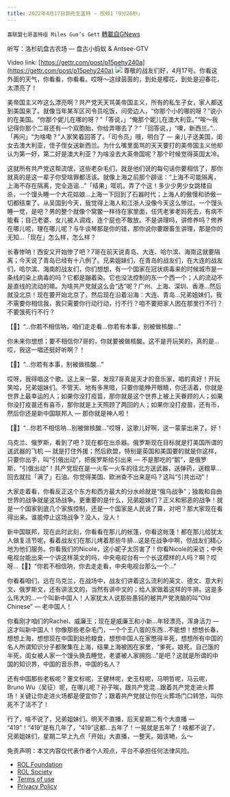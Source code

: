 ```yaml
---
title: 2022年4月17日郭先生盖特 — 视频1「9分26秒」
---
```

`喜联盟七哥盖特组 Miles Guo’s Gett` [轉載自GNews](https://gnews.org/zh-hans/2366165/)

听写：洛杉矶盘古农场 — 盘古小蚂蚁 & Antsee-GTV

Video link: [https://gettr.com/post/p15pehy240a](https://gettr.com/post/p15pehy240a)
![](https://assets.gnews.org/wp-content/uploads/2022/04/52B26ABA-EEF3-498D-9840-CA1F43A1D92B.jpeg)
尊敬的战友们好，4月17号。你看这外面的天气，你看看，你看看。哎呀～这绿茵茵的，到处是樱花，到处是迎春花，太漂亮了！

美帝国主义咋这么漂亮啊？共产党天天骂美帝国主义，所有的私生子女，家人都送到美国来了。就像当年某军区司令员吃饭，问旁边人，“你那个小的哪的呀？”说小的在美国。“你那个妮儿在哪的呀？”「答说，」“俺那个妮儿在澳大利亚。”“唉～我记得你那个二哥还有一个双胞胎，你给弄哪去了？”「回答说，」“噢，新西兰。”…「再问」“为啥嘞？”人家笑着回答了。「司令员」哦，明白了 — 亲儿子送美国，闺女去澳大利亚，侄子侄女送新西兰。为什么嘴里面骂的天天要打的美帝国主义他却认为第一好，第二好是澳大利亚？为啥没去大英帝国呢？那个时候觉得英国太冷。

这就所有共产党这帮流氓，这些老杂毛们，就是他们说的每句话你要相信了，那你就真的是这一辈子你受啥罪都活该。就像上海之前那个辟谣：“上海不可能隔离，上海不存在隔离，完全造谣…”「结果」哐叽，弄了个这！多少少男少女跳楼自杀，一个馒头睡一个大花姑娘…上海一下回到了石器时代；上海人的傲慢和骄傲一切都结束了。从吴国到今天，我觉得上海人和江浙人没像今天这么惨过。一个馒头睡一觉，是吧？男的整个就像个窝鳖一样待在家里面，任凭老爹老妈死去，有病不能看；自己老婆、女儿被人调戏，连个屁也不敢放。不是讲理吗，讲修养吗？修养在哪儿呢，理在哪儿呢？与牛谈琴那是你的错，那你说你要跟畜生讲理，那是你的无知…「现在」怎么样，怎么样？

长春惨呐！西安又开始惨了吧？7哥在前天说青岛、大连、哈尔滨、海南这就要隔离；今天说了青岛已经有十八例了。兄弟姐妹们，在青岛的战友们，在大连的战友们，哈尔滨、海南的战友们，你们想想，有一个国家在冠状病毒来的时候城市是一条线的染上病毒的吗？它都是蹦着染。它也没法控制的东一个西一个；人的流动不是直线的流动的嘛。为啥共产党就这么会“选”呢？广州、上海、深圳、香港…然后就没北京！现在要开始北京了，然后现在沿着沿海：大连、青岛…兄弟姐妹们，我不需要你相信我，我只需要你行动行动，行不行？咱不要把家人困在那里行不行？不要饿死行不行？

【🎵】“…你若不相信呐，咱们走走看…你若有本事，别被做核酸…”

你未来你想想；要不相信你7哥的，你就要被做核酸。这不是开玩笑的，真的是…哎，我这一唱还挺好听啊？！

【🎵】“…你若有本事，别被做核酸…”

哎呀，我得唱这个歌。这上来一蒙，发现7哥真是天才的音乐家，唱的真好！开玩笑哈，兄弟姐妹们。不管天、地有多黑暗，只要你能睁开眼睛，你还活着，你就是世界上最幸运的人；如果你没打疫苗，那你就是这个世界上被上天眷顾的人；如果你没打疫苗还有喜币，那你就是上天照顾了两回的人；如果你没打疫苗，还有币，然后你还是新中国联邦人 — 那你就是神人啦！

【🎵】“…你若不相信呐…别被做核酸…”哎呀，这歌儿好啊，这一蒙蒙出来了。好！

乌克兰、俄罗斯，看到了吧？现在都在出杀器。俄罗斯现在目标就是打美国所谓的送武器的飞机 — 就是打住外援；然后欧盟，特别是英国和美国要的就是你这样，只要你出手，叫“引俄出动”，把俄罗斯给引出来 — 不是那吃的“鹅”，是俄罗斯，“引俄出动”！共产党现在是一火车一火车的往北方送武器，送弹药，送粮草…回去就拉「满了」石油。你觉得美国、欧洲查不出来是吗？这叫“引共出动”！

大家走着看，你看反正这个东方和西方最大的分水岭就是“俄乌战争”；独裁和自由世界的战争就是这场战争。更重要的是什么，兄弟姐妹们？正义和邪恶的战争！就是一个国家到底几个家族控制，还是一个国家是人民说了算，对吧？那大家现在看得出来。谁能停止这场战争？没人，没人！

新中国联邦，现在此时此刻，你看看在那儿的帐篷，你看这帐篷！都在那儿给犹太人做复活节呢，看着战友们在那儿烤着那些牛排…这是在战争中啊，但战友们精心地为他们服务。你看我们的Nicole，这小妮子太厉害了！你看Nicole的采访；中央电视台能出来一个讲这样英文的吗，中央电视台有一个长这模样的人吗？啊？哎呀…【🎵】“你若不相信呐，你去走走看，中央电视台那么一个…”

你看看咱们，远在乌克兰，在战场中，战友们讲着这么流利的英文、德文、意大利文、俄罗斯文，还有讲法文的，当然有讲中文的；给人家做着这样的牛排。这是多么伟大的…一个叫新中国人！人家犹太人说那些愚钝的被共产党洗脑的叫“Old Chinese” — 老中国人！

你看刚才咱们的Rachel、威廉王；现在是威廉王和小新…年轻漂亮，浑身活力 — 这才叫新中国人！你像那些老杂毛门，一个个王八蛋的东西…不能想！想想长春，想想上海，想想现在中国到处抢粮食，想想中国人在家憋得半死，想想所有中国的名人所谓知识分子都聚集在上海，结果上海被困在家里，“爹死，娘死，自己饿的半死，闺女被人家一个馒头换去睡觉，老婆被人家拥抱…”是吧？这就是所谓的中国的知识界，中国的音乐界，中国的名人？

还有中国那些老板呢？董文标呢，王健林呢，史玉柱呢，马明哲呢，马云呢，Bruno Wu（吴征）呢，在哪儿呢？孙子唉，跟共产党混…跟着共产党走进火葬场！关键让你走进火场都是便宜你了；跟着共产党就让你在火葬场门口转悠，叫你死不了活不了！

行了，啥不说了，兄弟姐妹们。明天不直播，后天星期二有个大直播 — “419”！“419”是有几年了，“419”这都…五年了！一晃就是五年了！啥都不说了，兄弟姐妹们，星期二早上九点「开始」大直播，一整天。姆该嗮，么～

 

免责声明：本文内容仅代表作者个人观点，平台不承担任何法律风险。

- [ROL Foundation](https://rolfoundation.org/)
- [ROL Society](https://rolsociety.org/)
- [Terms of use](https://gnews.org/terms-of-use-3/)
- [Privacy Policy](https://gnews.org/privacy-policy/)
